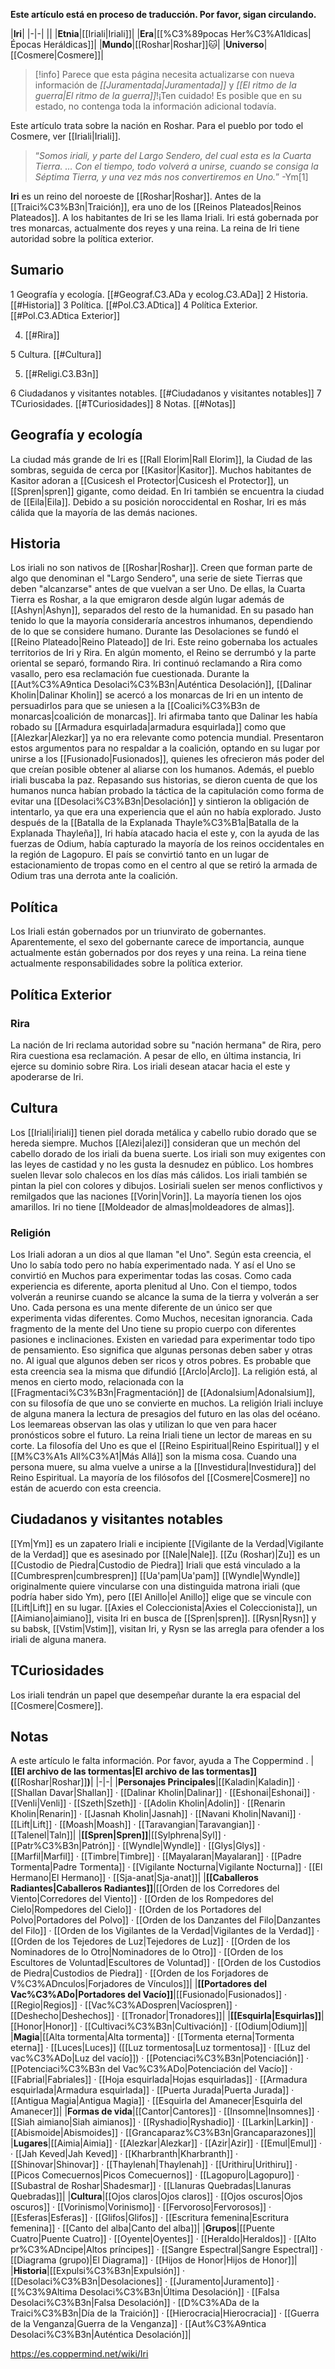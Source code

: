 **Este artículo está en proceso de traducción. Por favor, sigan circulando.**


|**Iri**|
|-|-|
||
|**Etnia**|[[Iriali\|Iriali]]|
|**Era**|[[%C3%89pocas Her%C3%A1ldicas\|Épocas Heráldicas]]|
|**Mundo**|[[Roshar\|Roshar]]🐱︎|
|**Universo**|[[Cosmere\|Cosmere]]|

> [!info] Parece que esta página necesita actualizarse con nueva información de *[[Juramentada\|Juramentada]]* y *[[El ritmo de la guerra\|El ritmo de la guerra]]*!¡Ten cuidado! Es posible que en su estado, no contenga toda la información adicional todavía.

Este artículo trata sobre la nación en Roshar. Para el pueblo por todo el Cosmere, ver [[Iriali\|Iriali]].
>“*Somos iriali, y parte del Largo Sendero, del cual esta es la Cuarta Tierra. … Con el tiempo, todo volverá a unirse, cuando se consiga la Séptima Tierra, y una vez más nos convertiremos en Uno.*”
\-Ym[1]


**Iri** es un reino del noroeste de [[Roshar\|Roshar]]. Antes de la [[Traici%C3%B3n\|Traición]], era uno de los [[Reinos Plateados\|Reinos Plateados]]. A los habitantes de Iri se les llama Iriali. Iri está gobernada por tres monarcas, actualmente dos reyes y una reina. La reina de Iri tiene autoridad sobre la política exterior.

## Sumario

1 Geografía y ecología. [[#Geograf.C3.ADa y ecolog.C3.ADa]] 
2 Historia. [[#Historia]] 
3 Política. [[#Pol.C3.ADtica]] 
4 Política Exterior. [[#Pol.C3.ADtica Exterior]] 

4. [[#Rira]] 


5 Cultura. [[#Cultura]] 

5. [[#Religi.C3.B3n]] 


6 Ciudadanos y visitantes notables. [[#Ciudadanos y visitantes notables]] 
7 TCuriosidades. [[#TCuriosidades]] 
8 Notas. [[#Notas]] 


## Geografía y ecología
La ciudad más grande de Iri es [[Rall Elorim\|Rall Elorim]], la Ciudad de las sombras, seguida de cerca por [[Kasitor\|Kasitor]]. Muchos habitantes de Kasitor adoran a [[Cusicesh el Protector\|Cusicesh el Protector]], un [[Spren\|spren]] gigante, como deidad. En Iri también se encuentra la ciudad de [[Eila\|Eila]]. Debido a su posición noroccidental en Roshar, Iri es más cálida que la mayoría de las demás naciones.

## Historia
Los iriali no son nativos de [[Roshar\|Roshar]]. Creen que forman parte de algo que denominan el "Largo Sendero", una serie de siete Tierras que deben "alcanzarse" antes de que vuelvan a ser Uno. De ellas, la Cuarta Tierra es Roshar, a la que emigraron desde algún lugar además de [[Ashyn\|Ashyn]], separados del resto de la humanidad. En su pasado han tenido lo que la mayoría consideraría ancestros inhumanos, dependiendo de lo que se considere humano.
Durante las Desolaciones se fundó el [[Reino Plateado\|Reino Plateado]] de Iri. Este reino gobernaba los actuales territorios de Iri y Rira. En algún momento, el Reino se derrumbó y la parte oriental se separó, formando Rira. Iri continuó reclamando a Rira como vasallo, pero esa reclamación fue cuestionada.
Durante la [[Aut%C3%A9ntica Desolaci%C3%B3n\|Auténtica Desolación]], [[Dalinar Kholin\|Dalinar Kholin]] se acercó a los monarcas de Iri en un intento de persuadirlos para que se uniesen a la [[Coalici%C3%B3n de monarcas\|coalición de monarcas]]. Iri afirmaba tanto que Dalinar les había robado su [[Armadura esquirlada\|armadura esquirlada]] como que [[Alezkar\|Alezkar]] ya no era relevante como potencia mundial. Presentaron estos argumentos para no respaldar a la coalición, optando en su lugar por unirse a los [[Fusionado\|Fusionados]], quienes les ofrecieron más poder del que creían posible obtener al aliarse con los humanos. Además, el pueblo iriali buscaba la paz. Repasando sus historias, se dieron cuenta de que los humanos nunca habían probado la táctica de la capitulación como forma de evitar una [[Desolaci%C3%B3n\|Desolación]] y sintieron la obligación de intentarlo, ya que era una experiencia que el  aún no había explorado.
Justo después de la [[Batalla de la Explanada Thayle%C3%B1a\|Batalla de la Explanada Thayleña]], Iri había atacado hacia el este y, con la ayuda de las fuerzas de Odium, había capturado la mayoría de los reinos occidentales en la región de Lagopuro. El país se convirtió tanto en un lugar de estacionamiento de tropas como en el centro al que se retiró la armada de Odium tras una derrota ante la coalición.

## Política
Los Iriali están gobernados por un triunvirato de gobernantes. Aparentemente, el sexo del gobernante carece de importancia, aunque actualmente están gobernados por dos reyes y una reina. La reina tiene actualmente responsabilidades sobre la política exterior.

## Política Exterior
### Rira
La nación de Iri reclama autoridad sobre su "nación hermana" de Rira, pero Rira cuestiona esa reclamación. A pesar de ello, en última instancia, Iri ejerce su dominio sobre Rira. Los iriali desean atacar hacia el este y apoderarse de Iri.

## Cultura
Los [[Iriali\|iriali]] tienen piel dorada metálica y cabello rubio dorado que se hereda siempre. Muchos [[Alezi\|alezi]] consideran que un mechón del cabello dorado de los iriali da buena suerte. Los iriali son muy exigentes con las leyes de castidad y no les gusta la desnudez en público. Los hombres suelen llevar solo chalecos en los días más cálidos. Los iriali también se pintan la piel con colores y dibujos. Losiriali suelen ser menos conflictivos y remilgados que las naciones [[Vorin\|Vorin]]. La mayoría tienen los ojos amarillos.
Iri no tiene [[Moldeador de almas\|moldeadores de almas]].

### Religión
Los Iriali adoran a un dios al que llaman "el Uno". Según esta creencia, el Uno lo sabía todo pero no había experimentado nada. Y así el Uno se convirtió en Muchos para experimentar todas las cosas. Como cada experiencia es diferente, aporta plenitud al Uno. Con el tiempo, todos volverán a reunirse cuando se alcance la suma de la tierra y volverán a ser Uno. Cada persona es una mente diferente de un único ser que experimenta vidas diferentes. Como Muchos, necesitan ignorancia. Cada fragmento de la mente del Uno tiene su propio cuerpo con diferentes pasiones e inclinaciones. Existen en variedad para experimentar todo tipo de pensamiento. Eso significa que algunas personas deben saber y otras no. Al igual que algunos deben ser ricos y otros pobres.
Es probable que esta creencia sea la misma que difundió [[Arclo\|Arclo]].
La religión está, al menos en cierto modo, relacionada con la [[Fragmentaci%C3%B3n\|Fragmentación]] de [[Adonalsium\|Adonalsium]], con su filosofía de que uno se convierte en muchos.
La religión Iriali incluye de alguna manera la lectura de presagios del futuro en las olas del océano. Los leemareas observan las olas y utilizan lo que ven para hacer pronósticos sobre el futuro. La reina Iriali tiene un lector de mareas en su corte.
La filosofía del Uno es que el [[Reino Espiritual\|Reino Espiritual]] y el [[M%C3%A1s All%C3%A1\|Más Allá]] son la misma cosa. Cuando una persona muere, su alma vuelve a unirse a la [[Investidura\|Investidura]] del Reino Espiritual. La mayoría de los filósofos del [[Cosmere\|Cosmere]] no están de acuerdo con esta creencia.

## Ciudadanos y visitantes notables
[[Ym\|Ym]] es un zapatero Iriali e incipiente [[Vigilante de la Verdad\|Vigilante de la Verdad]] que es asesinado por [[Nale\|Nale]].
[[Zu (Roshar)\|Zu]] es un [[Custodio de Piedra\|Custodio de Piedra]] Iriali que está vinculado a la [[Cumbrespren\|cumbrespren]] [[Ua'pam\|Ua'pam]]
[[Wyndle\|Wyndle]] originalmente quiere vincularse con una distinguida matrona iriali (que podría haber sido Ym), pero [[El Anillo\|el Anillo]] elige que se vincule con [[Lift\|Lift]] en su lugar.
[[Axies el Coleccionista\|Axies el Coleccionista]], un [[Aimiano\|aimiano]], visita Iri en busca de [[Spren\|spren]].
[[Rysn\|Rysn]] y su babsk, [[Vstim\|Vstim]], visitan Iri, y Rysn se las arregla para ofender a los iriali de alguna manera.
## TCuriosidades
Los iriali tendrán un papel que desempeñar durante la era espacial del [[Cosmere\|Cosmere]].
## Notas

A este artículo le falta información. Por favor, ayuda a The Coppermind .
|**[[El archivo de las tormentas\|El archivo de las tormentas]] (**[[Roshar\|Roshar]]**)**|
|-|-|
|**Personajes Principales**|[[Kaladin\|Kaladin]] · [[Shallan Davar\|Shallan]] · [[Dalinar Kholin\|Dalinar]] · [[Eshonai\|Eshonai]] · [[Venli\|Venli]] · [[Szeth\|Szeth]] · [[Adolin Kholin\|Adolin]] · [[Renarin Kholin\|Renarin]] · [[Jasnah Kholin\|Jasnah]] · [[Navani Kholin\|Navani]] · [[Lift\|Lift]] · [[Moash\|Moash]] · [[Taravangian\|Taravangian]] · [[Talenel\|Taln]]|
|**[[Spren\|Spren]]**|[[Sylphrena\|Syl]] · [[Patr%C3%B3n\|Patrón]] · [[Wyndle\|Wyndle]] · [[Glys\|Glys]] · [[Marfil\|Marfil]] · [[Timbre\|Timbre]] · [[Mayalaran\|Mayalaran]] · [[Padre Tormenta\|Padre Tormenta]] · [[Vigilante Nocturna\|Vigilante Nocturna]] · [[El Hermano\|El Hermano]] · [[Sja-anat\|Sja-anat]]|
|**[[Caballeros Radiantes\|Caballeros Radiantes]]**|[[Orden de los Corredores del Viento\|Corredores del Viento]] · [[Orden de los Rompedores del Cielo\|Rompedores del Cielo]] · [[Orden de los Portadores del Polvo\|Portadores del Polvo]] · [[Orden de los Danzantes del Filo\|Danzantes del Filo]] · [[Orden de los Vigilantes de la Verdad\|Vigilantes de la Verdad]] · [[Orden de los Tejedores de Luz\|Tejedores de Luz]] · [[Orden de los Nominadores de lo Otro\|Nominadores de lo Otro]] · [[Orden de los Escultores de Voluntad\|Escultores de Voluntad]] · [[Orden de los Custodios de Piedra\|Custodios de Piedra]] · [[Orden de los Forjadores de V%C3%ADnculos\|Forjadores de Vínculos]]|
|**[[Portadores del Vac%C3%ADo\|Portadores del Vacío]]**|[[Fusionado\|Fusionados]] · [[Regio\|Regios]] · [[Vac%C3%ADospren\|Vacíospren]] · [[Deshecho\|Deshechos]] · [[Tronador\|Tronadores]]|
|**[[Esquirla\|Esquirlas]]**|[[Honor\|Honor]] · [[Cultivaci%C3%B3n\|Cultivación]] · [[Odium\|Odium]]|
|**Magia**|[[Alta tormenta\|Alta tormenta]] · [[Tormenta eterna\|Tormenta eterna]] · [[Luces\|Luces]] ([[Luz tormentosa\|Luz tormentosa]] · [[Luz del vac%C3%ADo\|Luz del vacío]]) · [[Potenciaci%C3%B3n\|Potenciación]] · [[Potenciaci%C3%B3n del Vac%C3%ADo\|Potenciación del Vacío]] · [[Fabrial\|Fabriales]] · [[Hoja esquirlada\|Hojas esquirladas]] · [[Armadura esquirlada\|Armadura esquirlada]] · [[Puerta Jurada\|Puerta Jurada]] · [[Antigua Magia\|Antigua Magia]] · [[Esquirla del Amanecer\|Esquirla del Amanecer]]|
|**Formas de vida**|[[Cantor\|Cantores]] · [[Insomne\|Insomnes]] · [[Siah aimiano\|Siah aimianos]] · [[Ryshadio\|Ryshadio]] · [[Larkin\|Larkin]] · [[Abismoide\|Abismoides]] · [[Grancaparaz%C3%B3n\|Grancaparazones]]|
|**Lugares**|[[Aimia\|Aimia]] · [[Alezkar\|Alezkar]] · [[Azir\|Azir]] · [[Emul\|Emul]] ·  · [[Jah Keved\|Jah Keved]] · [[Kharbranth\|Kharbranth]] · [[Shinovar\|Shinovar]] · [[Thaylenah\|Thaylenah]] · [[Urithiru\|Urithiru]] · [[Picos Comecuernos\|Picos Comecuernos]] · [[Lagopuro\|Lagopuro]] · [[Subastral de Roshar\|Shadesmar]] · [[Llanuras Quebradas\|Llanuras Quebradas]]|
|**Cultura**|[[Ojos claros\|Ojos claros]] · [[Ojos oscuros\|Ojos oscuros]] · [[Vorinismo\|Vorinismo]] · [[Fervoroso\|Fervorosos]] · [[Esferas\|Esferas]] · [[Glifos\|Glifos]] · [[Escritura femenina\|Escritura femenina]] · [[Canto del alba\|Canto del alba]]|
|**Grupos**|[[Puente Cuatro\|Puente Cuatro]] · [[Oyente\|Oyentes]] · [[Heraldo\|Heraldos]] · [[Alto pr%C3%ADncipe\|Altos príncipes]] · [[Sangre Espectral\|Sangre Espectral]] · [[Diagrama (grupo)\|El Diagrama]] · [[Hijos de Honor\|Hijos de Honor]]|
|**Historia**|[[Expulsi%C3%B3n\|Expulsión]] · [[Desolaci%C3%B3n\|Desolaciones]] · [[Juramento\|Juramento]] · [[%C3%9Altima Desolaci%C3%B3n\|Última Desolación]] · [[Falsa Desolaci%C3%B3n\|Falsa Desolación]] · [[D%C3%ADa de la Traici%C3%B3n\|Día de la Traición]] · [[Hierocracia\|Hierocracia]] · [[Guerra de la Venganza\|Guerra de la Venganza]] · [[Aut%C3%A9ntica Desolaci%C3%B3n\|Auténtica Desolación]]|



https://es.coppermind.net/wiki/Iri